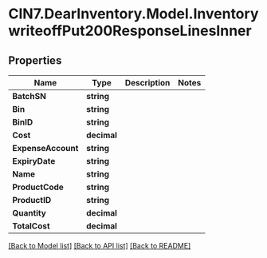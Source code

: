# CIN7.DearInventory.Model.InventorywriteoffPut200ResponseLinesInner

## Properties

| Name               | Type        | Description | Notes |
| ------------------ | ----------- | ----------- | ----- |
| **BatchSN**        | **string**  |             |
| **Bin**            | **string**  |             |
| **BinID**          | **string**  |             |
| **Cost**           | **decimal** |             |
| **ExpenseAccount** | **string**  |             |
| **ExpiryDate**     | **string**  |             |
| **Name**           | **string**  |             |
| **ProductCode**    | **string**  |             |
| **ProductID**      | **string**  |             |
| **Quantity**       | **decimal** |             |
| **TotalCost**      | **decimal** |             |

[[Back to Model list]](../README.md#documentation-for-models) [[Back to API list]](../README.md#documentation-for-api-endpoints) [[Back to README]](../README.md)
